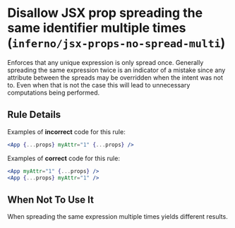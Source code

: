 # Disallow JSX prop spreading the same identifier multiple times (`inferno/jsx-props-no-spread-multi`)

<!-- end auto-generated rule header -->

Enforces that any unique expression is only spread once.
Generally spreading the same expression twice is an indicator of a mistake since any attribute between the spreads may be overridden when the intent was not to.
Even when that is not the case this will lead to unnecessary computations being performed.

## Rule Details

Examples of **incorrect** code for this rule:

```jsx
<App {...props} myAttr="1" {...props} />
```

Examples of **correct** code for this rule:

```jsx
<App myAttr="1" {...props} />
<App {...props} myAttr="1" />
```

## When Not To Use It

When spreading the same expression multiple times yields different results.
